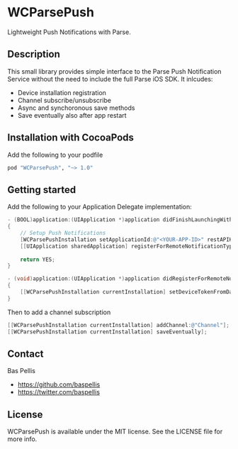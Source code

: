 WCParsePush
===========

Lightweight Push Notifications with Parse.

## Description

This small library provides simple interface to the Parse Push Notification Service without the need to include the full Parse iOS SDK. It inlcudes:

- Device installation registration
- Channel subscribe/unsubscribe
- Async and synchoronous save methods
- Save eventually also after app restart

## Installation with CocoaPods

Add the following to your podfile

```ruby
pod "WCParsePush", "~> 1.0"
```

## Getting started

Add the following to your Application Delegate implementation:

```objective-c
- (BOOL)application:(UIApplication *)application didFinishLaunchingWithOptions:(NSDictionary *)launchOptions
{
    // Setup Push Notifications
    [WCParsePushInstallation setApplicationId:@"<YOUR-APP-ID>" restAPIKey:@"<YOUR-REST-API_KEY>"];
    [[UIApplication sharedApplication] registerForRemoteNotificationTypes:(UIRemoteNotificationTypeAlert | UIRemoteNotificationTypeSound)];
    
    return YES;
}

- (void)application:(UIApplication *)application didRegisterForRemoteNotificationsWithDeviceToken:(NSData *)deviceToken
{
    [[WCParsePushInstallation currentInstallation] setDeviceTokenFromData:deviceToken];    
}
```

Then to add a channel subscription

```objective-c
[[WCParsePushInstallation currentInstallation] addChannel:@"Channel"];
[[WCParsePushInstallation currentInstallation] saveEventually];
```

## Contact

Bas Pellis

- https://github.com/baspellis
- https://twitter.com/baspellis

## License

WCParsePush is available under the MIT license. See the LICENSE file for more info.
